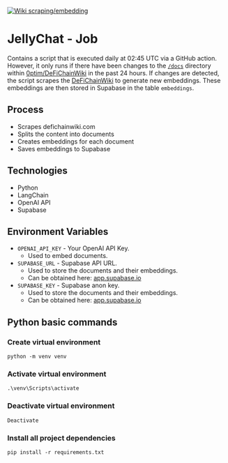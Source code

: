 [![Wiki scraping/embedding](https://github.com/0ptim/JellyChat/actions/workflows/wiki_scraping.yml/badge.svg)](https://github.com/0ptim/JellyChat/actions/workflows/wiki_scraping.yml)

# JellyChat - Job

Contains a script that is executed daily at 02:45 UTC via a GitHub action. However, it only runs if there have been changes to the [`/docs`](https://github.com/0ptim/DeFiChainWiki/tree/main/docs) directory within [0ptim/DeFiChainWiki](https://github.com/0ptim/DeFiChainWiki) in the past 24 hours. If changes are detected, the script scrapes the [DeFiChainWiki](defichainwiki.com) to generate new embeddings. These embeddings are then stored in Supabase in the table `embeddings`.

## Process

- Scrapes defichainwiki.com
- Splits the content into documents
- Creates embeddings for each document
- Saves embeddings to Supabase

## Technologies

- Python
- LangChain
- OpenAI API
- Supabase

## Environment Variables

- `OPENAI_API_KEY` - Your OpenAI API Key.
  - Used to embed documents.
- `SUPABASE_URL` - Supabase API URL.
  - Used to store the documents and their embeddings.
  - Can be obtained here: [app.supabase.io](https://app.supabase.com/)
- `SUPABASE_KEY` - Supabase anon key.
  - Used to store the documents and their embeddings.
  - Can be obtained here: [app.supabase.io](https://app.supabase.com/)

## Python basic commands

### Create virtual environment

```
python -m venv venv
```

### Activate virtual environment

```
.\venv\Scripts\activate
```

### Deactivate virtual environment

```
Deactivate
```

### Install all project dependencies

```
pip install -r requirements.txt
```
